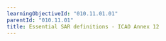 ```yaml
---
learningObjectiveId: "010.11.01.01"
parentId: "010.11.01"
title: Essential SAR definitions - ICAO Annex 12
---
```

